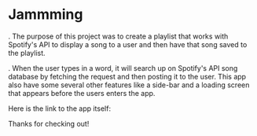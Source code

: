 # Jammming 

. The purpose of this project was to create a playlist that works with Spotify's API to display a song to a user and then have that song saved to the playlist. 

. When the user types in a word, it will search up on Spotify's API song database by fetching the request and then posting it to the user. This app also have some several other features like a side-bar and a loading screen that appears before the users enters the app.


Here is the link to the app itself: 

Thanks for checking out! 